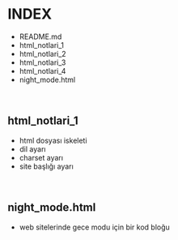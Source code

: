 <h1>INDEX</h1>
  <ul>
    <li>README.md</li>
    <li>html_notlari_1</li>
    <li>html_notlari_2</li>
    <li>html_notlari_3</li>
    <li>html_notlari_4</li>
    <li>night_mode.html</li>
  </ul>
<br>
<h2>html_notlari_1</h2>
<ul>
  <li>html dosyası iskeleti</li>
  <li>dil ayarı</li>
  <li>charset ayarı</li>
  <li>site başlığı ayarı</li>
</ul>
<br>
<h2>night_mode.html</h2>
<ul>
  <li>web sitelerinde gece modu için bir kod bloğu</li>
</ul>
